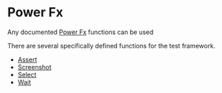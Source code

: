 # Power Fx

Any documented [Power Fx](https://docs.microsoft.com/en-us/power-platform/power-fx/overview) functions can be used

There are several specifically defined functions for the test framework.

- [Assert](./Assert.md)
- [Screenshot](./Screenshot.md)
- [Select](./Select.md)
- [Wait](./Wait.md)